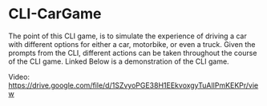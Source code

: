 # CLI-CarGame

The point of this CLI game, is to simulate the experience of driving a car with different options for either a car, motorbike, or even a truck. Given the prompts from the CLI, different actions can be taken throughout the course of the CLI game. Linked Below is a demonstration of the CLI game.

Video: https://drive.google.com/file/d/1SZvyoPGE38H1EEkvoxgyTuAlIPmKEKPr/view
